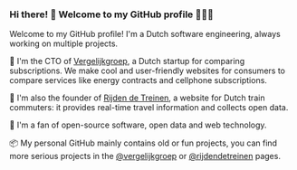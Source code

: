 ### Hi there! 👋 Welcome to my GitHub profile 👨🏻‍💻

Welcome to my GitHub profile! I'm a Dutch software engineering, always working on multiple projects.

💪  I'm the CTO of [Vergelijkgroep](https://www.vergelijkgroep.nl/), a Dutch startup for comparing subscriptions. We make cool and user-friendly websites for consumers to compare services like energy contracts and cellphone subscriptions.

🚅 I'm also the founder of [Rijden de Treinen](https://www.rijdendetreinen.nl/), a website for Dutch train commuters: it provides real-time travel information and collects open data.

🦄 I'm a fan of open-source software, open data and web technology. 

📦 My personal GitHub mainly contains old or fun projects, you can find more serious projects in the [@vergelijkgroep](https://github.com/vergelijkgroep) or [@rijdendetreinen](https://github.com/rijdendetreinen) pages.
